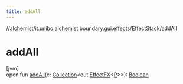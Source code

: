 ```yaml
---
title: addAll
---
```

//[alchemist](../../../index.html)/[it.unibo.alchemist.boundary.gui.effects](../index.html)/[EffectStack](index.html)/[addAll](add-all.html)



# addAll



[jvm]\
open fun [addAll](add-all.html)(c: [Collection](https://docs.oracle.com/javase/8/docs/api/java/util/Collection.html)<out [EffectFX](../-effect-f-x/index.html)<[P](../../it.unibo.alchemist.boundary.gui.effects.json/-effect-serializer/effect-from-file.html)>>): [Boolean](https://kotlinlang.org/api/latest/jvm/stdlib/kotlin/-boolean/index.html)




